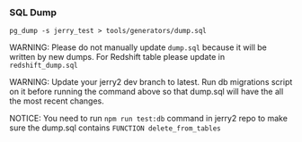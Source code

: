 ### SQL Dump

`pg_dump -s jerry_test > tools/generators/dump.sql`

WARNING: Please do not manually update `dump.sql` because it will be written by new dumps. For Redshift table please update in `redshift_dump.sql`

WARNING: Update your jerry2 dev branch to latest. Run db migrations script on it before running the command above so that dump.sql will have the all the most recent changes.

NOTICE: You need to run `npm run test:db` command in jerry2 repo to make sure the dump.sql contains `FUNCTION delete_from_tables`
